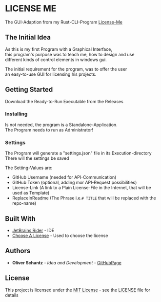 # LICENSE ME

The GUI-Adaption from my Rust-CLI-Program [License-Me](https://github.com/frequency403/license-me)

## The Initial Idea

As this is my first Program with a Graphical Interface,  
this program's purpose was to teach me, how to design and use  
different kinds of control elements in windows gui.

The initial requirement for the program, was to offer the user  
an easy-to-use GUI for licensing his projects.

## Getting Started

Download the Ready-to-Run Executable from the Releases


### Installing

Is not needed, the program is a Standalone-Application.  
The Program needs to run as Administrator!

### Settings

The Program will generate a "settings.json" file in its Execution-directory  
There will the settings be saved

The Setting-Values are:
- GitHub Username (needed for API-Communication)
- GitHub Token (optional, adding mor API-Request possibilities)
- License-Link (A link to a Plain License-File in the Internet, that will be used as Template)
- ReplaceInReadme (The Phrase i.e.```# TITLE``` that will be replaced with the repo-name)

## Built With

  - [JetBrains Rider](https://jetbrains.com/de-de/rider) - IDE
  - [Choose A License](https://choosealicense.com/) - Used to choose
    the license

## Authors

  - **Oliver Schantz** - *Idea and Development* -
    [GitHubPage](https://github.com/frequency403)

## License

This project is licensed under the [MIT License](LICENSE) - see the [LICENSE](LICENSE) file for details
